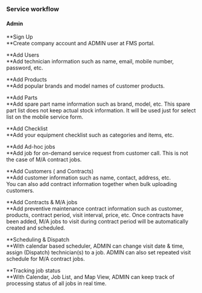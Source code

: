 ### **Service workflow**

#### **Admin**

**Sign Up  
**Create company account and ADMIN user at FMS portal.

**Add Users  
**Add technician information such as name, email, mobile number, password, etc.

**Add Products  
**Add popular brands and model names of customer products.

**Add Parts  
**Add spare part name information such as brand, model, etc. This spare part list does not keep actual stock information. It will be used just for select list on the mobile service form.

**Add Checklist  
**Add your equipment checklist such as categories and items, etc.

**Add Ad-hoc jobs  
**Add job for on-demand service request from customer call. This is not the case of M/A contract jobs.

**Add Customers \( and Contracts\)  
**Add customer information such as name, contact, address, etc.  
 You can also add contract information together when bulk uploading customers.

**Add Contracts & M/A jobs  
**Add preventive maintenance contract information such as customer, products, contract period, visit interval, price, etc. Once contracts have been added, M/A jobs to visit during contract period will be automatically created and scheduled.

**Scheduling & Dispatch  
**With calendar based scheduler, ADMIN can change visit date & time, assign \(Dispatch\) technician\(s\) to a job. ADMIN can also set repeated visit schedule for M/A contract jobs.

**Tracking job status  
**With Calendar, Job List, and Map View, ADMIN can keep track of processing status of all jobs in real time.

